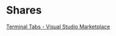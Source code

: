 # Shares

[Terminal Tabs - Visual Studio Marketplace](https://marketplace.visualstudio.com/items?itemName=Tyriar.terminal-tabs)